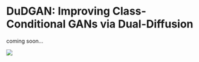 # DuDGAN: Improving Class-Conditional GANs via Dual-Diffusion

coming soon...

<img src="https://github.com/taesunyeom/DuDGAN/assets/102474982/7c7055e5-bc7a-4397-b5bb-d77467a67af6"/>
